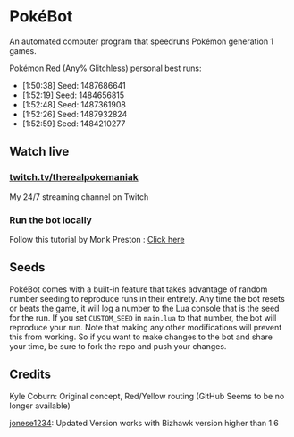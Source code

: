 # PokéBot

An automated computer program that speedruns Pokémon generation 1 games.

Pokémon Red (Any% Glitchless) personal best runs:

* [1:50:38] Seed: 1487686641
* [1:52:19] Seed: 1484656815
* [1:52:48] Seed: 1487361908
* [1:52:26] Seed: 1487932824
* [1:52:59] Seed: 1484210277

## Watch live

### [twitch.tv/therealpokemaniak](https://www.twitch.tv/therealpokemaniak/)

My 24/7 streaming channel on Twitch 

### Run the bot locally

Follow this tutorial by Monk Preston : [Click here](http://imgur.com/a/cbHWb)

## Seeds

PokéBot comes with a built-in feature that takes advantage of random number seeding to reproduce runs in their entirety. Any time the bot resets or beats the game, it will log a number to the Lua console that is the seed for the run. If you set `CUSTOM_SEED` in `main.lua` to that number, the bot will reproduce your run.  Note that making any other modifications will prevent this from working. So if you want to make changes to the bot and share your time, be sure to fork the repo and push your changes.

## Credits


Kyle Coburn: Original concept, Red/Yellow routing (GitHub Seems to be no longer available)

[jonese1234](https://github.com/jonese1234/PokeBotBad): Updated Version works with Bizhawk version higher than 1.6

